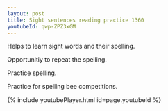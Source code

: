 ```yaml
---
layout: post
title: Sight sentences reading practice 1360
youtubeId: qwp-ZPZ3xGM
---
```

 
 
Helps to learn sight words and their spelling.

Opportunitiy to repeat the spelling. 

Practice spelling. 
 
Practice for spelling bee competitions. 
 
{% include youtubePlayer.html id=page.youtubeId %}
 
 
